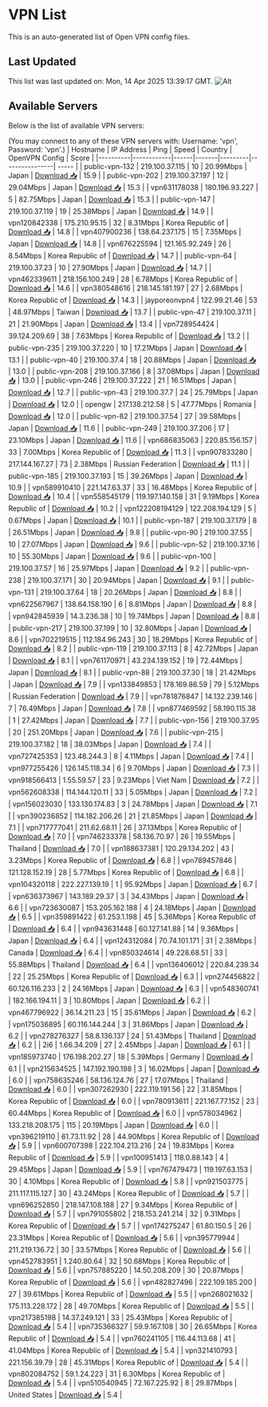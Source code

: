 # VPN List

This is an auto-generated list of Open VPN config files.

## Last Updated

This list was last updated on: Mon, 14 Apr 2025 13:39:17 GMT.
![Alt](https://repobeats.axiom.co/api/embed/186b98318ef1479477931607c1ad7d823f12451f.svg "Repobeats analytics image")

## Available Servers

Below is the list of available VPN servers:

(You may connect to any of these VPN servers with: Username: 'vpn', Password: 'vpn'.)
| Hostname | IP Address | Ping | Speed | Country | OpenVPN Config | Score |
|----------|------------|------|-------|---------|----------------| ----- |
| public-vpn-132 | 219.100.37.115 | 10 | 20.99Mbps | Japan | [Download 📥](./configs/server_0_JP.ovpn) | 15.9 |
| public-vpn-202 | 219.100.37.197 | 12 | 29.04Mbps | Japan | [Download 📥](./configs/server_1_JP.ovpn) | 15.3 |
| vpn631178038 | 180.196.93.227 | 5 | 82.75Mbps | Japan | [Download 📥](./configs/server_2_JP.ovpn) | 15.3 |
| public-vpn-147 | 219.100.37.119 | 19 | 25.38Mbps | Japan | [Download 📥](./configs/server_3_JP.ovpn) | 14.9 |
| vpn120842338 | 175.210.95.15 | 32 | 8.31Mbps | Korea Republic of | [Download 📥](./configs/server_4_KR.ovpn) | 14.8 |
| vpn407900236 | 138.64.237.175 | 15 | 7.35Mbps | Japan | [Download 📥](./configs/server_5_JP.ovpn) | 14.8 |
| vpn676225594 | 121.165.92.249 | 26 | 8.54Mbps | Korea Republic of | [Download 📥](./configs/server_6_KR.ovpn) | 14.7 |
| public-vpn-64 | 219.100.37.23 | 10 | 27.90Mbps | Japan | [Download 📥](./configs/server_7_JP.ovpn) | 14.7 |
| vpn462339611 | 218.156.100.249 | 28 | 6.78Mbps | Korea Republic of | [Download 📥](./configs/server_8_KR.ovpn) | 14.6 |
| vpn380548616 | 218.145.181.197 | 27 | 2.68Mbps | Korea Republic of | [Download 📥](./configs/server_9_KR.ovpn) | 14.3 |
| jayporeonvpn4 | 122.99.21.46 | 53 | 48.97Mbps | Taiwan | [Download 📥](./configs/server_10_TW.ovpn) | 13.7 |
| public-vpn-47 | 219.100.37.11 | 21 | 21.90Mbps | Japan | [Download 📥](./configs/server_11_JP.ovpn) | 13.4 |
| vpn728954424 | 39.124.209.69 | 38 | 7.63Mbps | Korea Republic of | [Download 📥](./configs/server_12_KR.ovpn) | 13.2 |
| public-vpn-235 | 219.100.37.220 | 10 | 17.21Mbps | Japan | [Download 📥](./configs/server_13_JP.ovpn) | 13.1 |
| public-vpn-40 | 219.100.37.4 | 18 | 20.88Mbps | Japan | [Download 📥](./configs/server_14_JP.ovpn) | 13.0 |
| public-vpn-208 | 219.100.37.166 | 8 | 37.08Mbps | Japan | [Download 📥](./configs/server_15_JP.ovpn) | 13.0 |
| public-vpn-246 | 219.100.37.222 | 21 | 16.51Mbps | Japan | [Download 📥](./configs/server_16_JP.ovpn) | 12.7 |
| public-vpn-43 | 219.100.37.7 | 24 | 25.79Mbps | Japan | [Download 📥](./configs/server_17_JP.ovpn) | 12.0 |
| opengw | 217.138.212.58 | 5 | 47.77Mbps | Romania | [Download 📥](./configs/server_18_RO.ovpn) | 12.0 |
| public-vpn-82 | 219.100.37.54 | 27 | 39.58Mbps | Japan | [Download 📥](./configs/server_19_JP.ovpn) | 11.6 |
| public-vpn-249 | 219.100.37.206 | 17 | 23.10Mbps | Japan | [Download 📥](./configs/server_20_JP.ovpn) | 11.6 |
| vpn686835063 | 220.85.156.157 | 33 | 7.00Mbps | Korea Republic of | [Download 📥](./configs/server_21_KR.ovpn) | 11.3 |
| vpn907833280 | 217.144.167.27 | 73 | 2.38Mbps | Russian Federation | [Download 📥](./configs/server_22_RU.ovpn) | 11.1 |
| public-vpn-185 | 219.100.37.193 | 15 | 39.26Mbps | Japan | [Download 📥](./configs/server_23_JP.ovpn) | 10.9 |
| vpn589910410 | 221.147.63.37 | 33 | 16.48Mbps | Korea Republic of | [Download 📥](./configs/server_24_KR.ovpn) | 10.4 |
| vpn558545179 | 119.197.140.158 | 31 | 9.19Mbps | Korea Republic of | [Download 📥](./configs/server_25_KR.ovpn) | 10.2 |
| vpn122208194129 | 122.208.194.129 | 5 | 0.67Mbps | Japan | [Download 📥](./configs/server_26_JP.ovpn) | 10.1 |
| public-vpn-187 | 219.100.37.179 | 8 | 26.51Mbps | Japan | [Download 📥](./configs/server_27_JP.ovpn) | 9.8 |
| public-vpn-90 | 219.100.37.55 | 10 | 27.07Mbps | Japan | [Download 📥](./configs/server_28_JP.ovpn) | 9.6 |
| public-vpn-52 | 219.100.37.16 | 10 | 55.30Mbps | Japan | [Download 📥](./configs/server_29_JP.ovpn) | 9.6 |
| public-vpn-100 | 219.100.37.57 | 16 | 25.97Mbps | Japan | [Download 📥](./configs/server_30_JP.ovpn) | 9.2 |
| public-vpn-238 | 219.100.37.171 | 30 | 20.94Mbps | Japan | [Download 📥](./configs/server_31_JP.ovpn) | 9.1 |
| public-vpn-131 | 219.100.37.64 | 18 | 20.26Mbps | Japan | [Download 📥](./configs/server_32_JP.ovpn) | 8.8 |
| vpn622567967 | 138.64.158.190 | 6 | 8.81Mbps | Japan | [Download 📥](./configs/server_33_JP.ovpn) | 8.8 |
| vpn942845939 | 14.3.236.38 | 10 | 19.74Mbps | Japan | [Download 📥](./configs/server_34_JP.ovpn) | 8.8 |
| public-vpn-217 | 219.100.37.199 | 10 | 32.80Mbps | Japan | [Download 📥](./configs/server_35_JP.ovpn) | 8.6 |
| vpn702219515 | 112.184.96.243 | 30 | 18.29Mbps | Korea Republic of | [Download 📥](./configs/server_36_KR.ovpn) | 8.2 |
| public-vpn-119 | 219.100.37.113 | 8 | 42.72Mbps | Japan | [Download 📥](./configs/server_37_JP.ovpn) | 8.1 |
| vpn761170971 | 43.234.139.152 | 19 | 72.44Mbps | Japan | [Download 📥](./configs/server_38_JP.ovpn) | 8.1 |
| public-vpn-88 | 219.100.37.30 | 18 | 21.42Mbps | Japan | [Download 📥](./configs/server_39_JP.ovpn) | 7.9 |
| vpn133849853 | 178.169.86.59 | 79 | 5.12Mbps | Russian Federation | [Download 📥](./configs/server_40_RU.ovpn) | 7.9 |
| vpn781876847 | 14.132.239.146 | 7 | 76.49Mbps | Japan | [Download 📥](./configs/server_41_JP.ovpn) | 7.8 |
| vpn877469592 | 58.190.115.38 | 1 | 27.42Mbps | Japan | [Download 📥](./configs/server_42_JP.ovpn) | 7.7 |
| public-vpn-156 | 219.100.37.95 | 20 | 251.20Mbps | Japan | [Download 📥](./configs/server_43_JP.ovpn) | 7.6 |
| public-vpn-215 | 219.100.37.182 | 18 | 38.03Mbps | Japan | [Download 📥](./configs/server_44_JP.ovpn) | 7.4 |
| vpn727425353 | 123.48.244.3 | 8 | 4.11Mbps | Japan | [Download 📥](./configs/server_45_JP.ovpn) | 7.4 |
| vpn977255426 | 126.145.118.34 | 6 | 9.70Mbps | Japan | [Download 📥](./configs/server_46_JP.ovpn) | 7.3 |
| vpn918566413 | 1.55.59.57 | 23 | 9.23Mbps | Viet Nam | [Download 📥](./configs/server_47_VN.ovpn) | 7.2 |
| vpn562608338 | 114.144.120.11 | 33 | 5.05Mbps | Japan | [Download 📥](./configs/server_48_JP.ovpn) | 7.2 |
| vpn156023030 | 133.130.174.83 | 3 | 24.78Mbps | Japan | [Download 📥](./configs/server_49_JP.ovpn) | 7.1 |
| vpn390236852 | 114.182.206.26 | 21 | 21.85Mbps | Japan | [Download 📥](./configs/server_50_JP.ovpn) | 7.1 |
| vpn717777041 | 211.62.68.11 | 26 | 37.13Mbps | Korea Republic of | [Download 📥](./configs/server_51_KR.ovpn) | 7.0 |
| vpn746233378 | 58.136.70.97 | 26 | 19.55Mbps | Thailand | [Download 📥](./configs/server_52_TH.ovpn) | 7.0 |
| vpn188637381 | 120.29.134.202 | 43 | 3.23Mbps | Korea Republic of | [Download 📥](./configs/server_53_KR.ovpn) | 6.8 |
| vpn789457846 | 121.128.152.19 | 28 | 5.77Mbps | Korea Republic of | [Download 📥](./configs/server_54_KR.ovpn) | 6.8 |
| vpn104320118 | 222.227.139.19 | 1 | 95.92Mbps | Japan | [Download 📥](./configs/server_55_JP.ovpn) | 6.7 |
| vpn636373967 | 143.189.29.37 | 3 | 34.43Mbps | Japan | [Download 📥](./configs/server_56_JP.ovpn) | 6.6 |
| vpn723630087 | 153.205.162.188 | 4 | 24.18Mbps | Japan | [Download 📥](./configs/server_57_JP.ovpn) | 6.5 |
| vpn359891422 | 61.253.1.198 | 45 | 5.36Mbps | Korea Republic of | [Download 📥](./configs/server_58_KR.ovpn) | 6.4 |
| vpn943631448 | 60.127.141.88 | 14 | 9.36Mbps | Japan | [Download 📥](./configs/server_59_JP.ovpn) | 6.4 |
| vpn124312084 | 70.74.101.171 | 31 | 2.38Mbps | Canada | [Download 📥](./configs/server_60_CA.ovpn) | 6.4 |
| vpn850324614 | 49.228.68.51 | 33 | 55.88Mbps | Thailand | [Download 📥](./configs/server_61_TH.ovpn) | 6.4 |
| vpn136406012 | 220.84.239.34 | 22 | 25.25Mbps | Korea Republic of | [Download 📥](./configs/server_62_KR.ovpn) | 6.3 |
| vpn274456822 | 60.126.116.233 | 2 | 24.16Mbps | Japan | [Download 📥](./configs/server_63_JP.ovpn) | 6.3 |
| vpn548360741 | 182.166.194.11 | 3 | 10.80Mbps | Japan | [Download 📥](./configs/server_64_JP.ovpn) | 6.2 |
| vpn467796922 | 36.14.211.23 | 15 | 35.61Mbps | Japan | [Download 📥](./configs/server_65_JP.ovpn) | 6.2 |
| vpn175036895 | 60.116.144.244 | 3 | 31.86Mbps | Japan | [Download 📥](./configs/server_66_JP.ovpn) | 6.2 |
| vpn278276327 | 58.8.136.137 | 24 | 51.43Mbps | Thailand | [Download 📥](./configs/server_67_TH.ovpn) | 6.2 |
| 2i6 | 1.66.34.209 | 27 | 2.45Mbps | Japan | [Download 📥](./configs/server_68_JP.ovpn) | 6.1 |
| vpn185973740 | 176.198.202.27 | 18 | 5.39Mbps | Germany | [Download 📥](./configs/server_69_DE.ovpn) | 6.1 |
| vpn215634525 | 147.192.190.198 | 3 | 16.02Mbps | Japan | [Download 📥](./configs/server_70_JP.ovpn) | 6.0 |
| vpn758635246 | 58.136.124.76 | 27 | 17.07Mbps | Thailand | [Download 📥](./configs/server_71_TH.ovpn) | 6.0 |
| vpn307262930 | 222.119.191.56 | 22 | 31.85Mbps | Korea Republic of | [Download 📥](./configs/server_72_KR.ovpn) | 6.0 |
| vpn780913611 | 221.167.77.152 | 23 | 60.44Mbps | Korea Republic of | [Download 📥](./configs/server_73_KR.ovpn) | 6.0 |
| vpn578034962 | 133.218.208.175 | 115 | 20.19Mbps | Japan | [Download 📥](./configs/server_74_JP.ovpn) | 6.0 |
| vpn396219110 | 61.73.11.92 | 28 | 44.90Mbps | Korea Republic of | [Download 📥](./configs/server_75_KR.ovpn) | 5.9 |
| vpn600707398 | 222.104.213.216 | 24 | 19.83Mbps | Korea Republic of | [Download 📥](./configs/server_76_KR.ovpn) | 5.9 |
| vpn100951413 | 118.0.88.143 | 4 | 29.45Mbps | Japan | [Download 📥](./configs/server_77_JP.ovpn) | 5.9 |
| vpn767479473 | 119.197.63.153 | 30 | 4.10Mbps | Korea Republic of | [Download 📥](./configs/server_78_KR.ovpn) | 5.8 |
| vpn921503775 | 211.117.115.127 | 30 | 43.24Mbps | Korea Republic of | [Download 📥](./configs/server_79_KR.ovpn) | 5.7 |
| vpn696252850 | 218.147.108.188 | 27 | 9.34Mbps | Korea Republic of | [Download 📥](./configs/server_80_KR.ovpn) | 5.7 |
| vpn791055802 | 218.153.241.214 | 32 | 9.31Mbps | Korea Republic of | [Download 📥](./configs/server_81_KR.ovpn) | 5.7 |
| vpn174275247 | 61.80.150.5 | 26 | 23.31Mbps | Korea Republic of | [Download 📥](./configs/server_82_KR.ovpn) | 5.6 |
| vpn395779944 | 211.219.136.72 | 30 | 33.57Mbps | Korea Republic of | [Download 📥](./configs/server_83_KR.ovpn) | 5.6 |
| vpn452783951 | 1.240.80.64 | 32 | 50.68Mbps | Korea Republic of | [Download 📥](./configs/server_84_KR.ovpn) | 5.6 |
| vpn757885220 | 14.50.208.209 | 30 | 20.87Mbps | Korea Republic of | [Download 📥](./configs/server_85_KR.ovpn) | 5.6 |
| vpn482827496 | 222.109.185.200 | 27 | 39.61Mbps | Korea Republic of | [Download 📥](./configs/server_86_KR.ovpn) | 5.5 |
| vpn268021632 | 175.113.228.172 | 28 | 49.70Mbps | Korea Republic of | [Download 📥](./configs/server_87_KR.ovpn) | 5.5 |
| vpn217385198 | 14.37.249.121 | 33 | 25.43Mbps | Korea Republic of | [Download 📥](./configs/server_88_KR.ovpn) | 5.4 |
| vpn735366327 | 59.9.167.108 | 30 | 26.65Mbps | Korea Republic of | [Download 📥](./configs/server_89_KR.ovpn) | 5.4 |
| vpn760241105 | 116.44.113.68 | 41 | 41.04Mbps | Korea Republic of | [Download 📥](./configs/server_90_KR.ovpn) | 5.4 |
| vpn321410793 | 221.156.39.79 | 28 | 45.31Mbps | Korea Republic of | [Download 📥](./configs/server_91_KR.ovpn) | 5.4 |
| vpn802084752 | 59.1.24.223 | 31 | 6.30Mbps | Korea Republic of | [Download 📥](./configs/server_92_KR.ovpn) | 5.4 |
| vpn510540945 | 72.167.225.92 | 8 | 29.87Mbps | United States | [Download 📥](./configs/server_93_US.ovpn) | 5.4 |
